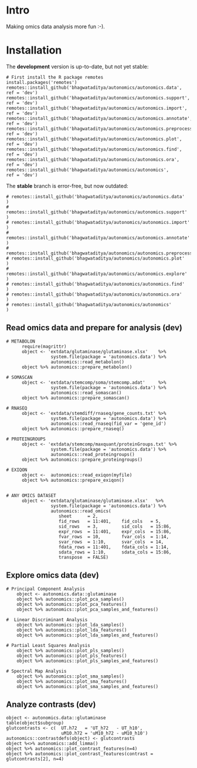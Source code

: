 # Intro

Making omics data analysis more fun :-).


# Installation

The **development** version is up-to-date, but not yet stable:

    # First install the R package remotes
    install.packages('remotes')
    remotes::install_github('bhagwataditya/autonomics/autonomics.data',       ref = 'dev')
    remotes::install_github('bhagwataditya/autonomics/autonomics.support',    ref = 'dev')
    remotes::install_github('bhagwataditya/autonomics/autonomics.import',     ref = 'dev')
    remotes::install_github('bhagwataditya/autonomics/autonomics.annotate',   ref = 'dev')
    remotes::install_github('bhagwataditya/autonomics/autonomics.preprocess', ref = 'dev')
    remotes::install_github('bhagwataditya/autonomics/autonomics.plot',       ref = 'dev')
    remotes::install_github('bhagwataditya/autonomics/autonomics.find',       ref = 'dev')
    remotes::install_github('bhagwataditya/autonomics/autonomics.ora',        ref = 'dev')
    remotes::install_github('bhagwataditya/autonomics/autonomics',            ref = 'dev')


The **stable** branch is error-free, but now outdated:

    # remotes::install_github('bhagwataditya/autonomics/autonomics.data'      )
    # remotes::install_github('bhagwataditya/autonomics/autonomics.support'   )
    # remotes::install_github('bhagwataditya/autonomics/autonomics.import'    )
    # remotes::install_github('bhagwataditya/autonomics/autonomics.annotate'  )
    # remotes::install_github('bhagwataditya/autonomics/autonomics.preprocess')
    # remotes::install_github('bhagwataditya/autonomics/autonomics.plot'      )
    # remotes::install_github('bhagwataditya/autonomics/autonomics.explore'   )
    # remotes::install_github('bhagwataditya/autonomics/autonomics.find'      )
    # remotes::install_github('bhagwataditya/autonomics/autonomics.ora'       )
    # remotes::install_github('bhagwataditya/autonomics/autonomics'           )

## Read omics data and prepare for analysis (dev)

    # METABOLON
          require(magrittr)
          object <- 'extdata/glutaminase/glutaminase.xlsx'    %>% 
                     system.file(package = 'autonomics.data') %>% 
                     autonomics::read_metabolon()
          object %>% autonomics::prepare_metabolon()
    
    # SOMASCAN
          object <- 'extdata/stemcomp/soma/stemcomp.adat'     %>% 
                     system.file(package = 'autonomics.data') %>% 
                     autonomics::read_somascan()
          object %>% autonomics::prepare_somascan()
    
    # RNASEQ
          object <- 'extdata/stemdiff/rnaseq/gene_counts.txt' %>% 
                     system.file(package = 'autonomics.data') %>% 
                     autonomics::read_rnaseq(fid_var = 'gene_id')
          object %>% autonomics::prepare_rnaseq()
    
    # PROTEINGROUPS
          object <- 'extdata/stemcomp/maxquant/proteinGroups.txt' %>% 
                     system.file(package = 'autonomics.data') %>% 
                     autonomics::read_proteingroups()
          object %>% autonomics::prepare_proteingroups()
    
    # EXIQON
          object <-  autonomics::read_exiqon(myfile)
          object %>% autonomics::prepare_exiqon()

   
    # ANY OMICS DATASET
          object <- 'extdata/glutaminase/glutaminase.xlsx'   %>% 
                     system.file(package = 'autonomics.data') %>% 
                     autonomics::read_omics(
                        sheet      = 2,
                        fid_rows   = 11:401,    fid_cols   = 5,
                        sid_rows   = 3,         sid_cols   = 15:86,
                        expr_rows  = 11:401,    expr_cols  = 15:86,
                        fvar_rows  = 10,        fvar_cols  = 1:14,
                        svar_rows  = 1:10,      svar_cols  = 14,
                        fdata_rows = 11:401,    fdata_cols = 1:14,
                        sdata_rows = 1:10,      sdata_cols = 15:86,
                        transpose  = FALSE)
                        
## Explore omics data (dev)

    # Principal Component Analysis
        object <- autonomics.data::glutaminase
        object %>% autonomics::plot_pca_samples()
        object %>% autonomics::plot_pca_features()
        object %>% autonomics::plot_pca_samples_and_features()
        
    #  Linear Discriminant Analysis
        object %>% autonomics::plot_lda_samples()
        object %>% autonomics::plot_lda_features()
        object %>% autonomics::plot_lda_samples_and_features()
        
    # Partial Least Squares Analysis
        object %>% autonomics::plot_pls_samples()
        object %>% autonomics::plot_pls_features()
        object %>% autonomics::plot_pls_samples_and_features()
   
    # Spectral Map Analysis
        object %>% autonomics::plot_sma_samples()          
        object %>% autonomics::plot_sma_features() 
        object %>% autonomics::plot_sma_samples_and_features()


## Analyze contrasts (dev)

    object <- autonomics.data::glutaminase
    table(object$subgroup)
    glutcontrasts <- c(  UT.h72   = 'UT_h72   - UT_h10',
                         uM10.h72 = 'uM10_h72 - uM10_h10')
    autonomics::contrastdefs(object) <- glutcontrasts
    object %<>% autonomics::add_limma()
    object %>% autonomics::plot_contrast_features(n=4)
    object %>% autonomics::plot_contrast_features(contrast = glutcontrasts[2], n=4)
    


